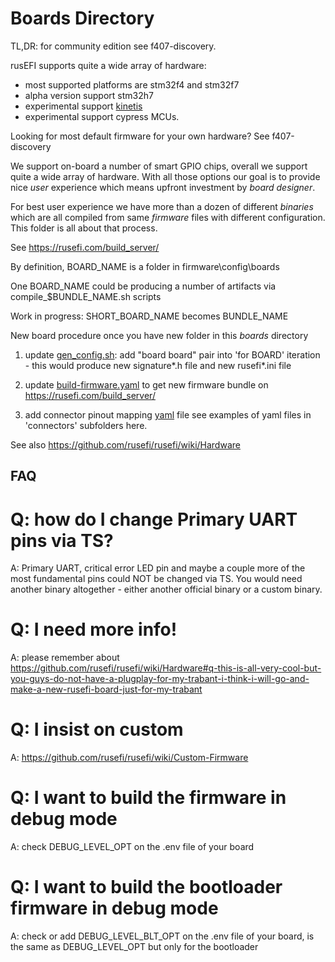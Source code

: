 # Boards Directory

TL,DR: for community edition see f407-discovery.

rusEFI supports quite a wide array of hardware:
 * most supported platforms are stm32f4 and stm32f7
 * alpha version support stm32h7
 * experimental support [kinetis](https://www.nxp.com/products/processors-and-microcontrollers/arm-microcontrollers/general-purpose-mcus/k-series-cortex-m4:KINETIS_K_SERIES)
 * experimental support cypress MCUs.

Looking for most default firmware for your own hardware? See f407-discovery

We support on-board a number of smart GPIO chips, overall we support quite a wide array of hardware. With all those options our goal is to provide nice _user_ experience which means upfront investment by _board designer_.

For best user experience we have more than a dozen of different _binaries_ which are all compiled from same _firmware_ files with different configuration. This folder is all about that process.

See https://rusefi.com/build_server/

By definition, BOARD_NAME is a folder in firmware\config\boards

One BOARD_NAME could be producing a number of artifacts via compile_$BUNDLE_NAME.sh scripts

Work in progress: SHORT_BOARD_NAME becomes BUNDLE_NAME

New board procedure once you have new folder in this *boards* directory

1) update [gen_config.sh](https://github.com/rusefi/rusefi/blob/master/firmware/gen_config.sh): add "board board" pair into 'for BOARD' iteration - this would produce new signature*.h file and new rusefi*.ini file

2) update [build-firmware.yaml](https://github.com/rusefi/rusefi/blob/master/.github/workflows/build-firmware.yaml) to get new firmware bundle on https://rusefi.com/build_server/

3) add connector pinout mapping [yaml](https://en.wikipedia.org/wiki/YAML) file see examples of yaml files in 'connectors' subfolders here.


See also https://github.com/rusefi/rusefi/wiki/Hardware


## FAQ

# Q: how do I change Primary UART pins via TS?

A: Primary UART, critical error LED pin and maybe a couple more of the most fundamental pins could NOT be changed via TS. You would need another binary altogether - either another official binary or a custom binary.

# Q: I need more info!

A: please remember about https://github.com/rusefi/rusefi/wiki/Hardware#q-this-is-all-very-cool-but-you-guys-do-not-have-a-plugplay-for-my-trabant-i-think-i-will-go-and-make-a-new-rusefi-board-just-for-my-trabant

# Q: I insist on custom

A: https://github.com/rusefi/rusefi/wiki/Custom-Firmware

# Q: I want to build the firmware in debug mode

A: check DEBUG_LEVEL_OPT on the .env file of your board

# Q: I want to build the bootloader firmware in debug mode

A: check or add DEBUG_LEVEL_BLT_OPT on the .env file of your board, is the same as DEBUG_LEVEL_OPT but only for the bootloader